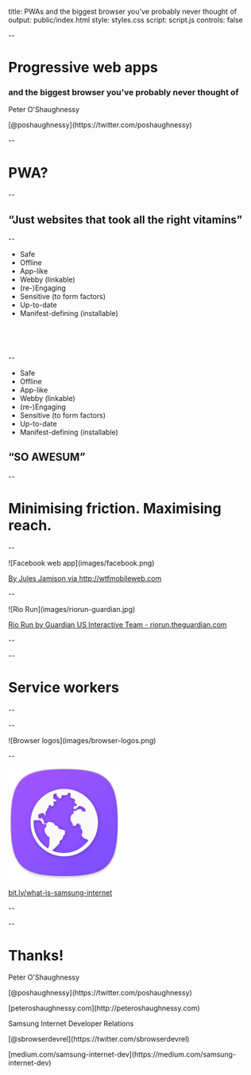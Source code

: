 title: PWAs and the biggest browser you've probably never thought of
output: public/index.html
style: styles.css
script: script.js
controls: false

--

# Progressive web apps

### and the biggest browser you've probably never thought of 

<div class="group-closer">
  <p>Peter O'Shaughnessy</p>
  <p>[@poshaughnessy](https://twitter.com/poshaughnessy)</p>
</div>

--

# PWA?

--

## “Just websites that took all the right vitamins”

--

* Safe
* Offline
* App-like
* Webby (linkable)
* (re-)Engaging
* Sensitive (to form factors)
* Up-to-date
* Manifest-defining (installable)

## &nbsp;

--

* Safe
* Offline
* App-like
* Webby (linkable)
* (re-)Engaging
* Sensitive (to form factors)
* Up-to-date
* Manifest-defining (installable)

## “SO AWESUM”

--

# Minimising friction. Maximising reach.

--

<p class="media-container fill-h">![Facebook web app](images/facebook.png)</p>
<p class="caption"><a href="http://wtfmobileweb.com/">By Jules Jamison via http://wtfmobileweb.com</a></p>

--

<p class="media-container fill-h">![Rio Run](images/riorun-guardian.jpg)</p>
<p class="caption"><a href="http://wtfmobileweb.com/">Rio Run by Guardian US Interactive Team - riorun.theguardian.com</a></p>

--



--

# Service workers

--



--

<p class="media-container fill-w">![Browser logos](images/browser-logos.png)</p>

--

<p class="no-margin"><img src="images/samsunginternet.png" alt="Samsung Internet" width="45%"></p>
<p class="caption"><a href="http://bit.ly/what-is-samsung-internet">bit.ly/what-is-samsung-internet</a></p>

--



--

<h1>Thanks!</h1>

<div class="group-closer">
  <p>Peter O'Shaughnessy</p>
  <p>[@poshaughnessy](https://twitter.com/poshaughnessy)</p>
  <p>[peteroshaughnessy.com](http://peteroshaughnessy.com)</p>
</div>

<div class="group-closer">
  <p>Samsung Internet Developer Relations</p>
  <p>[@sbrowserdevrel](https://twitter.com/sbrowserdevrel)</p>
  <p>[medium.com/samsung-internet-dev](https://medium.com/samsung-internet-dev)</p>
</div>
